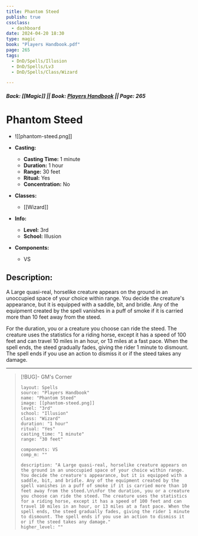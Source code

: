 ```yaml
---
title: Phantom Steed
publish: true
cssclass:
  - dashboard
date: 2024-04-20 18:30
type: magic
book: "Players Handbook.pdf"
page: 265
tags:
  - DnD/Spells/Illusion
  - DnD/Spells/Lv3
  - DnD/Spells/Class/Wizard

---
```


##### Back: [[Magic]] || Book: [Players Handbook](https://drive.google.com/drive/folders/1O5bhpYizcIT5xxAoLOuzCRht_PVS7VSG?usp=sharing) || Page: 265

# Phantom Steed
- ![[phantom-steed.png]]
- **Casting:**
    - **Casting Time:** 1 minute
    - **Duration:** 1 hour
    - **Range:** 30 feet
    - **Ritual:** Yes
    - **Concentration:** No
- **Classes:**
    - [[Wizard]]

- **Info:**
    - **Level:** 3rd
    - **School:** Illusion
- **Components:**
    - VS


## Description:
A Large quasi-real, horselike creature appears on the ground in an unoccupied space of your choice within range. You decide the creature's appearance, but it is equipped with a saddle, bit, and bridle. Any of the equipment created by the spell vanishes in a puff of smoke if it is carried more than 10 feet away from the steed.

For the duration, you or a creature you choose can ride the steed. The creature uses the statistics for a riding horse, except it has a speed of 100 feet and can travel 10 miles in an hour, or 13 miles at a fast pace. When the spell ends, the steed gradually fades, giving the rider 1 minute to dismount. The spell ends if you use an action to dismiss it or if the steed takes any damage.



---

> [!BUG]- GM's Corner
>
> ```statblock
> layout: Spells
> source: "Players Handbook"
> name: "Phantom Steed"
> image: [[phantom-steed.png]]
> level: "3rd"
> school: "Illusion"
> class: "Wizard"
> duration: "1 hour"
> ritual: "Yes"
> casting_time: "1 minute"
> range: "30 feet"
>
> components: VS
> comp_m: ""
>
> description: "A Large quasi-real, horselike creature appears on the ground in an unoccupied space of your choice within range. You decide the creature's appearance, but it is equipped with a saddle, bit, and bridle. Any of the equipment created by the spell vanishes in a puff of smoke if it is carried more than 10 feet away from the steed.\n\nFor the duration, you or a creature you choose can ride the steed. The creature uses the statistics for a riding horse, except it has a speed of 100 feet and can travel 10 miles in an hour, or 13 miles at a fast pace. When the spell ends, the steed gradually fades, giving the rider 1 minute to dismount. The spell ends if you use an action to dismiss it or if the steed takes any damage."
> higher_level: ""
> ```
